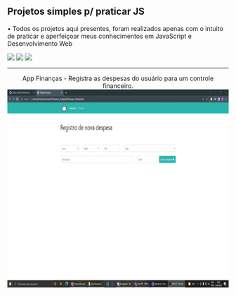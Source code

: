 <h2> Projetos simples p/ praticar JS </h2>

<p> • Todos os projetos aqui presentes, foram realizados apenas com o intuito de praticar e aperfeiçoar meus conhecimentos em JavaScript e Desenvolvimento Web
</p>

<span>
    <img height="30px" src="https://img.shields.io/badge/JavaScript-F7DF1E?style=for-the-badge&logo=javascript&logoColor=black"/>
   </span>
 <span>
    <img height="30px" src="https://img.shields.io/badge/HTML5-E34F26?style=for-the-badge&logo=html5&logoColor=white">
   </span>
  <span>
    <img height="30px" src="https://img.shields.io/badge/CSS3-1572B6?style=for-the-badge&logo=css3&logoColor=white"/>
 </span>

<hr>

<div align="center">
  
  <span align="left">App Finanças - Registra as despesas do usuário para um controle financeiro. </span> <br>
  <img height="450em" src="https://github.com/pedro-costa22/Praticando-JS/blob/master/Demonstrativo/financas.gif?raw=true"/> <br> <br>
  
 </div>
  
